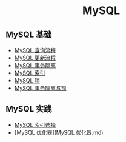 <h1 align="center">
    MySQL
</h1>

## MySQL 基础
- [MySQL 查询流程](MySQL查询流程.md)
- [MySQL 更新流程](MySQL更新流程.md)
- [MySQL 事务隔离](MySQL事务隔离.md)
- [MySQL 索引](MySQL索引.md)
- [MySQL 锁](MySQL锁.md)
- [MySQL 事务隔离与锁](事务隔离与行锁.md)

## MySQL 实践
- [MySQL 索引选择](MySQL索引选择.md)
- [MySQL 优化器](MySQL 优化器.md)